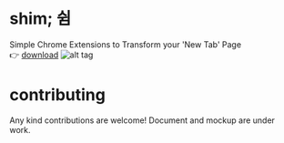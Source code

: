 # shim; 쉼
Simple Chrome Extensions to Transform your 'New Tab' Page  
:point_right: [download](https://chrome.google.com/webstore/detail/shim/gefkciiabpjbmodiankanpgogekbcdde/related?hl=ko)
![alt tag](https://raw.githubusercontent.com/gnujoow/shim/master/project/sample.png)

# contributing
Any kind contributions are welcome! Document and mockup are under work.
